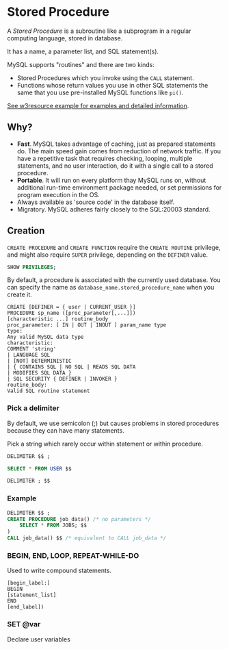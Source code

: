 # Stored Procedure

A _Stored Procedure_ is a subroutine like a subprogram in a regular computing language, stored in database.

It has a name, a parameter list, and SQL statement(s).

MySQL supports "routines" and there are two kinds:
* Stored Procedures which you invoke using the `CALL` statement.
* Functions whose return values you use in other SQL statements the same that you use pre-installed MySQL functions like `pi()`.

[See w3resource example for examples and detailed information](https://www.w3resource.com/mysql/mysql-procedure.php).

## Why?

* __Fast__. MySQL takes advantage of caching, just as prepared statements do. The main speed gain comes from reduction of network traffic. If you have a repetitive task that requires checking, looping, multiple statements, and no user interaction, do it with a single call to a stored procedure.
* __Portable__. It will run on every platform thay MySQL runs on, without additional run-time environment package needed, or set permissions for program execution in the OS.
* Always available as 'source code' in the database itself.
* Migratory. MySQL adheres fairly closely to the SQL:20003 standard.

## Creation

`CREATE PROCEDURE` and `CREATE FUNCTION` require the `CREATE ROUTINE` privilege, and might also require `SUPER` privilege, depending on the `DEFINER` value.

```sql
SHOW PRIVILEGES;
```

By default, a procedure is associated with the currently used database. You can specify the name as `database_name.stored_procedure_name` when you create it.

```
CREATE [DEFINER = { user | CURRENT_USER }]          
PROCEDURE sp_name ([proc_parameter[,...]])          
[characteristic ...] routine_body    
proc_parameter: [ IN | OUT | INOUT ] param_name type    
type:          
Any valid MySQL data type    
characteristic:          
COMMENT 'string'     
| LANGUAGE SQL      
| [NOT] DETERMINISTIC      
| { CONTAINS SQL | NO SQL | READS SQL DATA 
| MODIFIES SQL DATA }      
| SQL SECURITY { DEFINER | INVOKER }    
routine_body:      
Valid SQL routine statement
```

### Pick a delimiter

By default, we use semicolon (;) but causes problems in stored procedures because they can have many statements.

Pick a string which rarely occur within statement or within procedure.

```sql
DELIMITER $$ ;

SELECT * FROM USER $$

DELIMITER ; $$
```

### Example

```sql
DELIMITER $$ ;
CREATE PROCEDURE job_data() /* no parameters */
    SELECT * FROM JOBS; $$
)
CALL job_data() $$ /* equivalent to CALL job_data */
```

### BEGIN, END, LOOP, REPEAT-WHILE-DO

Used to write compound statements.

```
[begin_label:] 
BEGIN     
[statement_list] 
END 
[end_label])
```

### SET @var

Declare user variables